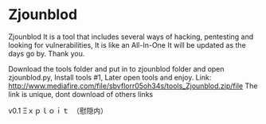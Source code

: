 # Zjounblod
Zjounblod It is a tool that includes several ways of hacking, pentesting and looking for vulnerabilities, It is like an All-In-One It will be updated as the days go by. Thank you.


Download the tools folder and put in to zjounblod folder and open zjounblod.py, Install tools #1, Later open tools and enjoy.
Link: http://www.mediafire.com/file/sbvflorr05oh34s/tools_Zjounblod.zip/file
The link is unique, dont download of others links

v0.1 Ξｘｐｌｏｉｔ　（慰隠内）
